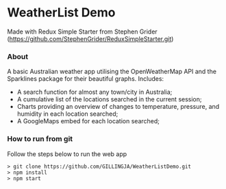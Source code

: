 # WeatherList Demo

Made with Redux Simple Starter from Stephen Grider (https://github.com/StephenGrider/ReduxSimpleStarter.git)

### About

A basic Australian weather app utilising the OpenWeatherMap API and the Sparklines package for their beautiful graphs.
Includes:
- A search function for almost any town/city in Australia;
- A cumulative list of the locations searched in the current session;
- Charts providing an overview of changes to temperature, pressure, and humidity in each location searched;
- A GoogleMaps embed for each location searched;

### How to run from git

Follow the steps below to run the web app

```
> git clone https://github.com/GILLINGJA/WeatherListDemo.git
> npm install
> npm start
```

